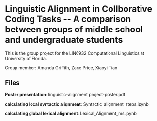 # Linguistic Alignment in Collborative Coding Tasks -- A comparison between groups of middle school and undergraduate students
This is the group project for the LIN6932 Computational Linguistics at University of Florida. 

Group member: Amanda Griffith, Zane Price, Xiaoyi Tian 

## Files

**Poster presentation**: linguistic-alignment project-poster.pdf

**calculating local syntactic alignment**: Syntactic_alignment_steps.ipynb

**calculating global lexical alignment**: Lexical_Alignment_ms.ipynb
